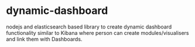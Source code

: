 # dynamic-dashboard
nodejs and elasticsearch based library to create dynamic dashboard functionality similar to Kibana where person can create modules/visualisers and link them with Dashboards.
